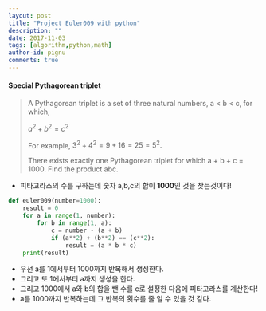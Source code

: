 ```yaml
---
layout: post
title: "Project Euler009 with python"
description: ""
date: 2017-11-03
tags: [algorithm,python,math]
author-id: pignu
comments: true
---
```


#### Special Pythagorean triplet

> A Pythagorean triplet is a set of three natural numbers, a < b < c, for which,
>
> $a^2 + b^2 = c^2$
>
> For example, $3^2 + 4^2 = 9 + 16 = 25 = 5^2.$
>
> There exists exactly one Pythagorean triplet for which a + b + c = 1000.
> Find the product abc.

- 피타고라스의 수를 구하는데 숫자 a,b,c의 합이 **1000**인 것을 찾는것이다!

```python
def euler009(number=1000):
    result = 0
    for a in range(1, number):
        for b in range(1, a):
            c = number - (a + b)
            if (a**2) + (b**2) == (c**2):
                result = (a * b * c)
    print(result)
```

- 우선 a를 1에서부터 1000까지 반복해서 생성한다.
- 그리고 또 1에서부터 a까지 생성을 한다.
- 그리고 1000에서 a와 b의 합을 뺀 수를 c로 설정한 다음에 피타고라스를 계산한다!
- a를 1000까지 반복하는데 그 반복의 횟수를 줄 일 수 있을 것 같다.
